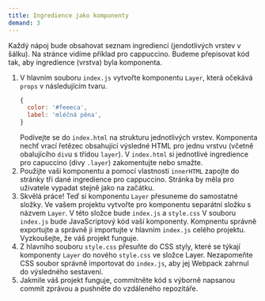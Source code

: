 ```yaml
---
title: Ingredience jako komponenty
demand: 3
---
```


Každý nápoj bude obsahovat seznam ingrediencí (jendotlivých vrstev v šálku). Na stránce vidíme příklad pro cappuccino. Budeme přepisovat kód tak, aby ingredience (vrstva) byla komponenta.

1. V hlavním souboru `index.js` vytvořte komponentu `Layer`, která očekává `props` v následujícím tvaru.
   ```js
   {
     color: '#feeeca',
     label: 'mléčná pěna',
   }
   ```
   Podívejte se do `index.html` na strukturu jednotlivých vrstev. Komponenta nechť vrací řetězec obsahující výsledné HTML pro jednu vrstvu (včetně obalujícího `div`u s třídou `layer`). V `index.html` si jednotlivé ingredience pro capuccino (divy `.layer`) zakomentujte nebo smažte.
1. Použijte vaši komponentu a pomocí vlastnosti `innerHTML` zapojte do stránky tři dané ingredience pro cappuccino. Stránka by měla pro uživatele vypadat stejně jako na začátku.
1. Skvělá práce! Teď si komponentu `Layer` přesuneme do samostatné složky. Ve vašem projektu vytvořte pro komponentu separátní složku s názvem `Layer`. V této složce bude `index.js` a `style.css` V souboru `index.js` bude JavaScriptový kód vaší komponenty. Kompnentu správně exportujte a správně ji importujte v hlavním `index.js` celého projektu. Vyzkoušejte, že váš projekt funguje.
1. Z hlavního souboru `style.css` přesuňte do CSS styly, které se týkají komponenty `Layer` do nového `style.css` ve složce Layer. Nezapomeňte CSS soubor správně importovat do `index.js`, aby jej Webpack zahrnul do výsledného sestavení.
1. Jakmile váš projekt funguje, commitněte kód s výborně napsanou commit zprávou a pushněte do vzdáleného repozitáře.
